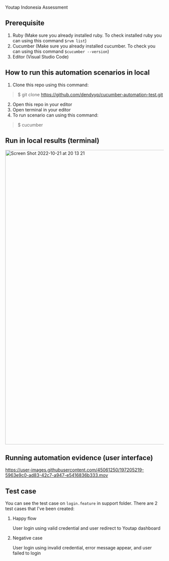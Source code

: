 Youtap Indonesia Assessment

## Prerequisite
1. Ruby (Make sure you already installed ruby. To check installed ruby you can using this command `$rvm list`)
2. Cucumber (Make sure you already installed cucumber. To check you can using this command `$cucumber --version`)
3. Editor (Visual Studio Code)

## How to run this automation scenarios in local
1. Clone this repo using this command:
>$ git clone https://github.com/dendyyp/cucumber-automation-test.git
2. Open this repo in your editor
3. Open terminal in your editor
4. To run scenario can using this command:
>$ cucumber

## Run in local results (terminal)
<img width="934" alt="Screen Shot 2022-10-21 at 20 13 21" src="https://user-images.githubusercontent.com/45061250/197204184-4e424029-7d05-4676-bddc-ceb9ebf5e23f.png">

## Running automation evidence (user interface)
https://user-images.githubusercontent.com/45061250/197205219-5963e9c0-ad83-42c7-a947-e5416836b333.mov

## Test case
You can see the test case on `login.feature` in support folder. There are 2 test cases that I've been created:
1. Happy flow
   
   User login using valid credential and user redirect to Youtap dashboard
2. Negative case

   User login using invalid credential, error message appear, and user failed to login
